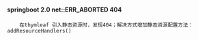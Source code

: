 #### springboot 2.0 net::ERR_ABORTED 404
````
    在thymleaf 引入静态资源时，发现404；解决方式增加静态资源配置方法：addResourceHandlers()
````